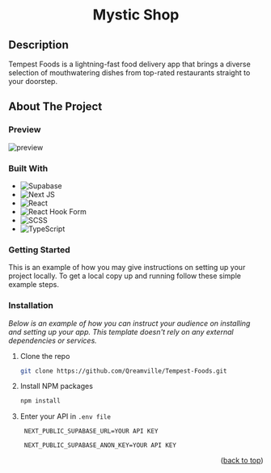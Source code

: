 <a name="readme-top"></a>

<p align="center">
  <h1 align="center">
    Mystic Shop 
  </h1>
</p>

## Description

Tempest Foods is a lightning-fast food delivery app that brings a diverse selection of mouthwatering dishes from top-rated restaurants straight to your doorstep. 

## About The Project

### Preview

![preview](public/preview.png)

### Built With

* 	![Supabase](https://img.shields.io/badge/Supabase-3ECF8E?style=for-the-badge&logo=supabase&logoColor=white)
* 	![Next JS](https://img.shields.io/badge/Next-black?style=for-the-badge&logo=next.js&logoColor=white)
* 	![React](https://img.shields.io/badge/react-%2320232a.svg?style=for-the-badge&logo=react&logoColor=%2361DAFB)
*   ![React Hook Form](https://img.shields.io/badge/React%20Hook%20Form-%23EC5990.svg?style=for-the-badge&logo=reacthookform&logoColor=white)
*   ![SCSS](https://img.shields.io/badge/SCSS-hotpink.svg?style=for-the-badge&logo=SCSS&logoColor=white)
*   ![TypeScript](https://img.shields.io/badge/typescript-%23007ACC.svg?style=for-the-badge&logo=typescript&logoColor=white)

###   Getting Started

This is an example of how you may give instructions on setting up your project locally.
To get a local copy up and running follow these simple example steps.

### Installation

_Below is an example of how you can instruct your audience on installing and setting up your app. This template doesn't rely on any external dependencies or services._

1. Clone the repo
   ```sh
   git clone https://github.com/Qreamville/Tempest-Foods.git
   ```
2. Install NPM packages
   ```sh
   npm install
   ```
3. Enter your API in `.env file`
   ```TS
    NEXT_PUBLIC_SUPABASE_URL=YOUR API KEY
   ```
   ```TS
    NEXT_PUBLIC_SUPABASE_ANON_KEY=YOUR API KEY
   ```

<p align="right">(<a href="#readme-top">back to top</a>)</p>

